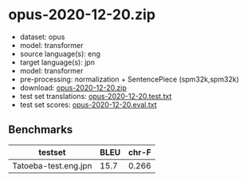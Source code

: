 # opus-2020-12-20.zip

* dataset: opus
* model: transformer
* source language(s): eng
* target language(s): jpn
* model: transformer
* pre-processing: normalization + SentencePiece (spm32k,spm32k)
* download: [opus-2020-12-20.zip](https://object.pouta.csc.fi/Tatoeba-MT-models/eng-jpn/opus-2020-12-20.zip)
* test set translations: [opus-2020-12-20.test.txt](https://object.pouta.csc.fi/Tatoeba-MT-models/eng-jpn/opus-2020-12-20.test.txt)
* test set scores: [opus-2020-12-20.eval.txt](https://object.pouta.csc.fi/Tatoeba-MT-models/eng-jpn/opus-2020-12-20.eval.txt)

## Benchmarks

| testset               | BLEU  | chr-F |
|-----------------------|-------|-------|
| Tatoeba-test.eng.jpn 	| 15.7 	| 0.266 |

